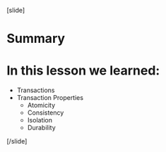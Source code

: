 [slide]

# Summary

# In this lesson we learned:

- Transactions
- Transaction Properties
  * Atomicity
  * Consistency
  * Isolation
  * Durability


[/slide]